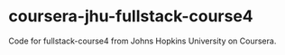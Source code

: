 # coursera-jhu-fullstack-course4
Code for fullstack-course4 from Johns Hopkins University on Coursera.
